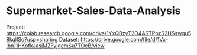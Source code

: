 # Supermarket-Sales-Data-Analysis
Project:
https://colab.research.google.com/drive/1YxQBzyT2O4ASTPbzS2HSswqu58kqlISo?usp=sharing
Dataset:
https://drive.google.com/file/d/1Vx-Ibn11HKofkJasjMZFyigemSu7TOeB/view
